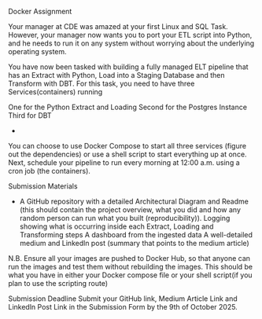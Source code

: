 Docker Assignment

Your manager at CDE was amazed at your first Linux and SQL Task. However, your manager
now wants you to port your ETL script into Python, and he needs to run it on any system without
worrying about the underlying operating system.

You have now been tasked with building a fully managed ELT pipeline that has an Extract with
Python, Load into a Staging Database and then Transform with DBT. For this task, you need to
have three Services(containers) running

One for the Python Extract and Loading
Second for the Postgres Instance
Third for DBT

-

You can choose to use Docker Compose to start all three services (figure out the dependencies)
or use a shell script to start everything up at once. Next, schedule your pipeline to run every
morning at 12:00 a.m. using a cron job (the containers).

Submission Materials
- A GitHub repository with a detailed Architectural Diagram and Readme (this should contain the project overview, what you did and how any random person can run what you built (reproducibility)).
Logging showing what is occurring inside each Extract, Loading and Transforming steps
A dashboard from the ingested data
A well-detailed medium and Linkedln post (summary that points to the medium article)

N.B. Ensure all your images are pushed to Docker Hub, so that anyone can run the images and
test them without rebuilding the images. This should be what you have in either your Docker
compose file or your shell script(if you plan to use the scripting route)

Submission Deadline
Submit your GitHub link, Medium Article Link and Linkedln Post Link in the Submission Form by
the 9th of October 2025.
